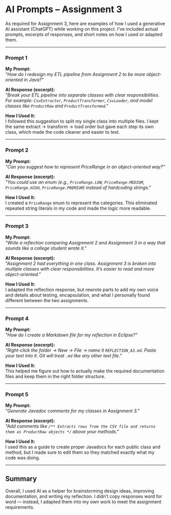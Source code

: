 # AI Prompts – Assignment 3

As required for Assignment 3, here are examples of how I used a generative AI assistant (ChatGPT) while working on this project. I’ve included actual prompts, excerpts of responses, and short notes on how I used or adapted them.

---

### Prompt 1
**My Prompt:**  
*"How do I redesign my ETL pipeline from Assignment 2 to be more object-oriented in Java?"*

**AI Response (excerpt):**  
*"Break your ETL pipeline into separate classes with clear responsibilities. For example: `CsvExtractor`, `ProductTransformer`, `CsvLoader`, and model classes like `ProductRaw` and `ProductTransformed`."*

**How I Used It:**  
I followed this suggestion to split my single class into multiple files. I kept the same extract → transform → load order but gave each step its own class, which made the code cleaner and easier to test.

---

### Prompt 2
**My Prompt:**  
*"Can you suggest how to represent PriceRange in an object-oriented way?"*

**AI Response (excerpt):**  
*"You could use an enum (e.g., `PriceRange.LOW`, `PriceRange.MEDIUM`, `PriceRange.HIGH`, `PriceRange.PREMIUM`) instead of hardcoding strings."*

**How I Used It:**  
I created a `PriceRange` enum to represent the categories. This eliminated repeated string literals in my code and made the logic more readable.

---

### Prompt 3
**My Prompt:**  
*"Write a reflection comparing Assignment 2 and Assignment 3 in a way that sounds like a college student wrote it."*

**AI Response (excerpt):**  
*"Assignment 2 had everything in one class. Assignment 3 is broken into multiple classes with clear responsibilities. It’s easier to read and more object-oriented."*

**How I Used It:**  
I adapted the reflection response, but rewrote parts to add my own voice and details about testing, encapsulation, and what I personally found different between the two assignments.

---

### Prompt 4
**My Prompt:**  
*"How do I create a Markdown file for my reflection in Eclipse?"*

**AI Response (excerpt):**  
*"Right-click the folder → New → File → name it `REFLECTION_A3.md`. Paste your text into it. Git will treat `.md` like any other text file."*

**How I Used It:**  
This helped me figure out how to actually make the required documentation files and keep them in the right folder structure.

---

### Prompt 5
**My Prompt:**  
*"Generate Javadoc comments for my classes in Assignment 3."*

**AI Response (excerpt):**  
*"Add comments like `/** Extracts rows from the CSV file and returns them as ProductRaw objects */` above your methods."*

**How I Used It:**  
I used this as a guide to create proper Javadocs for each public class and method, but I made sure to edit them so they matched exactly what my code was doing.

---

## Summary
Overall, I used AI as a helper for brainstorming design ideas, improving documentation, and writing my reflection. I didn’t copy responses word for word — instead, I adapted them into my own work to meet the assignment requirements.